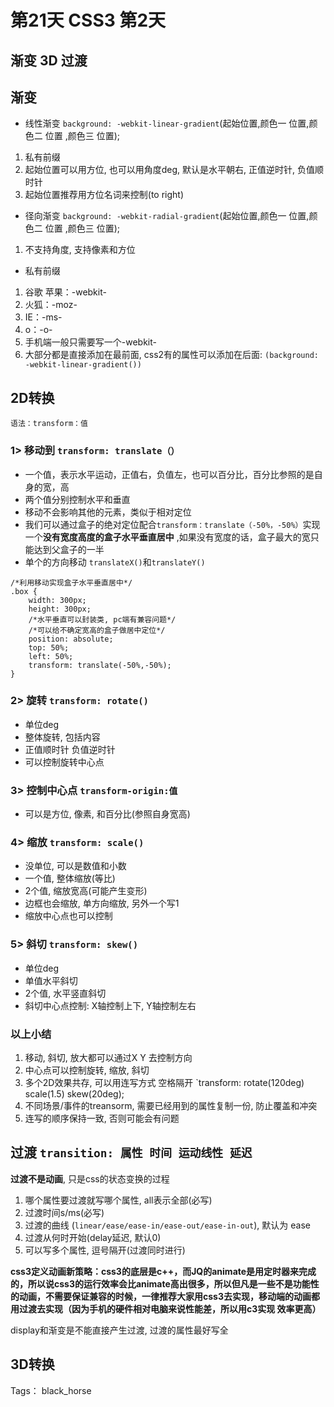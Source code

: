 # 第21天 CSS3 第2天

渐变 3D 过渡
---

## 渐变
- 线性渐变
`background: -webkit-linear-gradient`(起始位置,颜色一 位置,颜色二 位置 ,颜色三 位置);
1. 私有前缀
2. 起始位置可以用方位, 也可以用角度deg, 默认是水平朝右, 正值逆时针, 负值顺时针
3. 起始位置推荐用方位名词来控制(to right)

- 径向渐变
`background: -webkit-radial-gradient`(起始位置,颜色一 位置,颜色二 位置 ,颜色三 位置);
1. 不支持角度, 支持像素和方位

- 私有前缀
1. 谷歌 苹果：-webkit-
2. 火狐：-moz-
3. IE：-ms-
4. o：-o-
5. 手机端一般只需要写一个-webkit-
6. 大部分都是直接添加在最前面, css2有的属性可以添加在后面: `(background: -webkit-linear-gradient())`

## 2D转换
`语法：transform：值`

### 1> 移动到 `transform: translate（）`
- 一个值，表示水平运动，正值右，负值左，也可以百分比，百分比参照的是自身的宽，高
- 两个值分别控制水平和垂直
- 移动不会影响其他的元素，类似于相对定位
- 我们可以通过盒子的绝对定位配合`transform：translate（-50%，-50%）`实现一个**没有宽度高度的盒子水平垂直居中** ,如果没有宽度的话，盒子最大的宽只能达到父盒子的一半
- 单个的方向移动 `translateX()`和`translateY()`
```
/*利用移动实现盒子水平垂直居中*/
.box {
    width: 300px;
    height: 300px;
    /*水平垂直可以封装类, pc端有兼容问题*/
    /*可以给不确定宽高的盒子做居中定位*/
    position: absolute;
    top: 50%;
    left: 50%;
    transform: translate(-50%,-50%);
}
```

### 2> 旋转 `transform: rotate()`
- 单位deg
- 整体旋转, 包括内容
- 正值顺时针 负值逆时针
- 可以控制旋转中心点

### 3> 控制中心点 `transform-origin:值`
- 可以是方位, 像素, 和百分比(参照自身宽高)

### 4> 缩放 `transform: scale()`
- 没单位, 可以是数值和小数
- 一个值, 整体缩放(等比)
- 2个值, 缩放宽高(可能产生变形)
- 边框也会缩放, 单方向缩放, 另外一个写1
- 缩放中心点也可以控制

### 5> 斜切 `transform: skew()`
- 单位deg
- 单值水平斜切
- 2个值, 水平竖直斜切
- 斜切中心点控制: X轴控制上下, Y轴控制左右

### 以上小结
1. 移动, 斜切, 放大都可以通过X Y 去控制方向
2. 中心点可以控制旋转, 缩放, 斜切
3. 多个2D效果共存, 可以用连写方式 空格隔开 `transform: rotate(120deg) scale(1.5) skew(20deg);
4. 不同场景/事件的treansorm, 需要已经用到的属性复制一份, 防止覆盖和冲突
5. 连写的顺序保持一致, 否则可能会有问题


## 过渡  ` transition: 属性 时间 运动线性 延迟 `
**过渡不是动画**, 只是css的状态变换的过程
1. 哪个属性要过渡就写哪个属性, all表示全部(必写)
2. 过渡时间s/ms(必写)
3. 过渡的曲线 (` linear/ease/ease-in/ease-out/ease-in-out `), 默认为 ease
4. 过渡从何时开始(delay延迟, 默认0)
5. 可以写多个属性, 逗号隔开(过渡同时进行)

**css3定义动画新策略：css3的底层是c++，而JQ的animate是用定时器来完成的，所以说css3的运行效率会比animate高出很多，所以但凡是一些不是功能性的动画，不需要保证兼容的时候，一律推荐大家用css3去实现，移动端的动画都用过渡去实现（因为手机的硬件相对电脑来说性能差，所以用c3实现 效率更高）**

display和渐变是不能直接产生过渡, 过渡的属性最好写全


## 3D转换



Tags： black_horse
